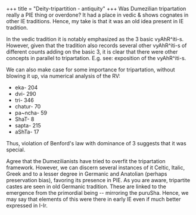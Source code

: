 +++
title = "Deity-tripartition - antiquity"
+++
Was Dumezilian tripartation really a PIE thing or overdone? It had a place in vedic & shows cognates in other IE traditions. Hence, my take is that it was an old idea present in IE tradition. 

In the vedic tradition it is notably emphasized as the 3 basic vyAhR^iti-s. However, given that the tradition also records several other vyAhR^iti-s of different counts adding on the basic 3, it is clear that there were other concepts in parallel to tripartation. E.g. see:  exposition of the vyAhR^iti-s.

We can also make case for some importance for tripartation, without blowing it up, via numerical analysis of the RV:

- eka- 204
- dvi- 290
- tri- 346
- chatur- 70
- pa~ncha- 59
- ShaT- 8
- sapta- 215
- aShTa- 17

Thus, violation of Benford's law with dominance of 3 suggests that it was special.


Agree that the Dumezilianists have tried to overfit the tripartation framework. However, we can discern several instances of it Celtic, Italic, Greek and to a lesser degree in Germanic and Anatolian (perhaps preservation bias), favoring its presence in PIE. As you are aware, tripartite castes are seen in old Germanic tradition. These are linked to the emergence from the primordial being -- mirroring the puruSha. Hence, we may say that elements of this were there in early IE even if much better expressed in I-Ir.